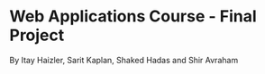 # Web Applications Course - Final Project
By Itay Haizler, Sarit Kaplan, Shaked Hadas and Shir Avraham
